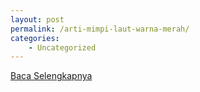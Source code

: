 ```yaml
---
layout: post
permalink: /arti-mimpi-laut-warna-merah/
categories:
    - Uncategorized
---
```


[Baca Selengkapnya](/02)